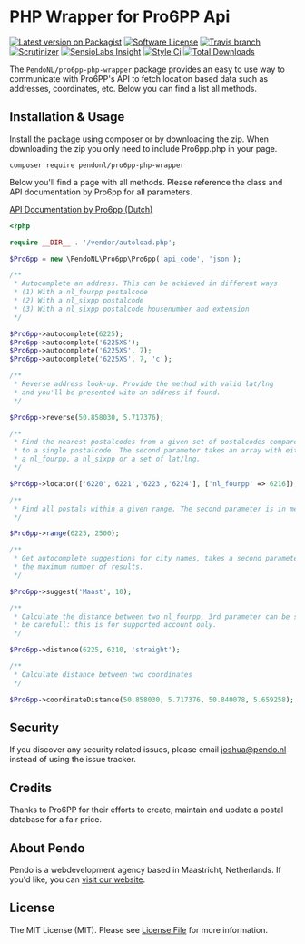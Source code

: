 # PHP Wrapper for Pro6PP Api

[![Latest version on Packagist](https://img.shields.io/packagist/v/pendonl/pro6pp-php-wrapper.svg?style=flat-square)](https://packagist.org/packages/pendonl/laravel-fontawesome)
[![Software License](https://img.shields.io/badge/license-MIT-brightgreen.svg?style=flat-square)](LICENSE)
[![Travis branch](https://img.shields.io/travis/PendoNL/pro6pp-php-wrapper/master.svg)](https://travis-ci.org/PendoNL/laravel-fontawesome)
[![Scrutinizer](https://img.shields.io/scrutinizer/g/PendoNL/pro6pp-php-wrapper.svg)](https://scrutinizer-ci.com/g/PendoNL/laravel-fontawesome/)
[![SensioLabs Insight](https://img.shields.io/sensiolabs/i/0bcf56eb-37d1-4525-a4ef-2375d03563aa.svg)](https://insight.sensiolabs.com/projects/e660c560-9d50-43e3-9be1-e556ba78f189)
[![Style Ci](https://styleci.io/repos/73438968/shield)](https://styleci.io/repos/73438968/)
[![Total Downloads](https://img.shields.io/packagist/dt/pendonl/pro6pp-php-wrapper.svg?style=flat-square)](https://packagist.org/packages/pendonl/pro6pp-php-wrapper)

The `PendoNL/pro6pp-php-wrapper` package provides an easy to use way to communicate with Pro6PP's API to fetch location based data such as addresses, coordinates, etc. Below you can find a list all methods.

## Installation & Usage

Install the package using composer or by downloading the zip. When downloading the zip you only need to include Pro6pp.php in your page.

`composer require pendonl/pro6pp-php-wrapper`

Below you'll find a page with all methods.  Please reference the class and API documentation by Pro6pp for all parameters. 

[API Documentation by Pro6pp (Dutch)](https://www.pro6pp.nl/developers/basic-information)

```php
<?php

require __DIR__ . '/vendor/autoload.php';

$Pro6pp = new \PendoNL\Pro6pp\Pro6pp('api_code', 'json');

/**
 * Autocomplete an address. This can be achieved in different ways
 * (1) With a nl_fourpp postalcode
 * (2) With a nl_sixpp postalcode
 * (3) With a nl_sixpp postalcode housenumber and extension
 */

$Pro6pp->autocomplete(6225);
$Pro6pp->autocomplete('6225XS');
$Pro6pp->autocomplete('6225XS', 7);
$Pro6pp->autocomplete('6225XS', 7, 'c');

/**
 * Reverse address look-up. Provide the method with valid lat/lng
 * and you'll be presented with an address if found.
 */

$Pro6pp->reverse(50.858030, 5.717376);

/**
 * Find the nearest postalcodes from a given set of postalcodes compared
 * to a single postalcode. The second parameter takes an array with either
 * a nl_fourpp, a nl_sixpp or a set of lat/lng.
 */

$Pro6pp->locator(['6220','6221','6223','6224'], ['nl_fourpp' => 6216]);

/**
 * Find all postals within a given range. The second parameter is in meters.
 */

$Pro6pp->range(6225, 2500);

/**
 * Get autocomplete suggestions for city names, takes a second parameter for
 * the maximum number of results.
 */

$Pro6pp->suggest('Maast', 10);

/**
 * Calculate the distance between two nl_fourpp, 3rd parameter can be set to 'road',
 * be carefull: this is for supported account only.
 */

$Pro6pp->distance(6225, 6210, 'straight');

/**
 * Calculate distance between two coordinates
 */

$Pro6pp->coordinateDistance(50.858030, 5.717376, 50.840078, 5.659258);
```

## Security

If you discover any security related issues, please email joshua@pendo.nl instead of using the issue tracker.

## Credits

Thanks to Pro6PP for their efforts to create, maintain and update a postal database for a fair price.

## About Pendo
Pendo is a webdevelopment agency based in Maastricht, Netherlands. If you'd like, you can [visit our website](https://pendo.nl).

## License

The MIT License (MIT). Please see [License File](LICENSE) for more information.
